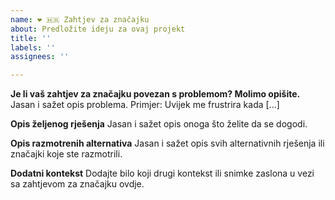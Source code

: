 ```yaml
---
name: ❤️ 🇭🇷 Zahtjev za značajku
about: Predložite ideju za ovaj projekt
title: ''
labels: ''
assignees: ''

---
```


**Je li vaš zahtjev za značajku povezan s problemom? Molimo opišite.**
Jasan i sažet opis problema. Primjer: Uvijek me frustrira kada [...]

**Opis željenog rješenja**
Jasan i sažet opis onoga što želite da se dogodi.

**Opis razmotrenih alternativa**
Jasan i sažet opis svih alternativnih rješenja ili značajki koje ste razmotrili.

**Dodatni kontekst**
Dodajte bilo koji drugi kontekst ili snimke zaslona u vezi sa zahtjevom za značajku ovdje.
